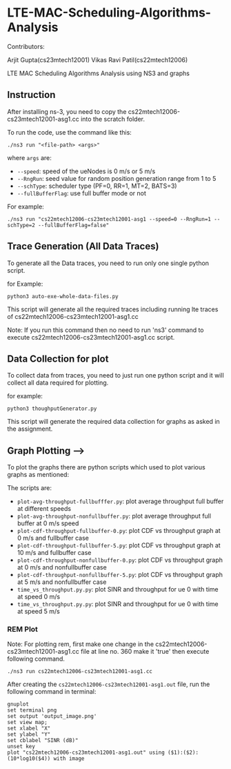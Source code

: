# LTE-MAC-Scheduling-Algorithms-Analysis

Contributors: 

Arjit Gupta(cs23mtech12001)
Vikas Ravi Patil(cs22mtech12006)

LTE MAC Scheduling Algorithms Analysis using NS3 and graphs

## Instruction

After installing ns-3, you need to copy the cs22mtech12006-cs23mtech12001-asg1.cc into the scratch folder.

To run the code, use the command like this:

```
./ns3 run "<file-path> <args>"

```

where `args` are:

- `--speed`: speed of the ueNodes is 0 m/s or 5 m/s
- `--RngRun`: seed value for random position generation range from 1 to 5
- `--schType`: scheduler type (PF=0, RR=1, MT=2, BATS=3)
- `--fullBufferFlag`: use full buffer mode or not

For example:

```
./ns3 run "cs22mtech12006-cs23mtech12001-asg1 --speed=0 --RngRun=1 --schType=2 --fullBufferFlag=false"

```

## Trace Generation (All Data Traces) 
To generate all the Data traces, you need to run only one single python script. 

for Example: 

```
python3 auto-exe-whole-data-files.py 

```
This script will generate all the required traces including running lte traces of cs22mtech12006-cs23mtech12001-asg1.cc 

Note: If you run this command then no need to run 'ns3' command to execute cs22mtech12006-cs23mtech12001-asg1.cc script.

## Data Collection for plot

To collect data from traces, you need to just run one python script and it will collect all data required for plotting.

for example: 
```
python3 thoughputGenerator.py

```
This script will generate the required data collection for graphs as asked in the assignment. 

## Graph Plotting --> 

To plot the graphs there are python scripts which used to plot various graphs as mentioned: 

The scripts are:  

- `plot-avg-throughput-fullbufffer.py`: plot average throughput full buffer at different speeds
- `plot-avg-throughput-nonfullbuffer.py`: plot average throughput full buffer at 0 m/s speed
- `plot-cdf-throughput-fullbuffer-0.py`: plot CDF vs throughput graph at 0 m/s and fullbuffer case
- `plot-cdf-throughput-fullbuffer-5.py`: plot CDF vs throughput graph at 10 m/s and fullbuffer case
- `plot-cdf-throughput-nonfullbuffer-0.py`: plot CDF vs throughput graph at 0 m/s and nonfullbuffer case
- `plot-cdf-throughput-nonfullbuffer-5.py`: plot CDF vs throughput graph at 5 m/s and nonfullbuffer case
- `time_vs_throughput.py.py`: plot SINR and throughput for ue 0 with time at speed 0 m/s
- `time_vs_throughput.py.py`: plot SINR and throughput for ue 0 with time at speed 5 m/s

### REM Plot

Note: For plotting rem, first make one change in the cs22mtech12006-cs23mtech12001-asg1.cc file 
at line no. 360 make it 'true' then execute following command. 
```
./ns3 run cs22mtech12006-cs23mtech12001-asg1.cc

```
After creating the `cs22mtech12006-cs23mtech12001-asg1.out` file, run the following command in terminal:

```
gnuplot
set terminal png
set output 'output_image.png'
set view map;
set xlabel "X"
set ylabel "Y"
set cblabel "SINR (dB)"
unset key
plot "cs22mtech12006-cs23mtech12001-asg1.out" using ($1):($2):(10*log10($4)) with image
```

